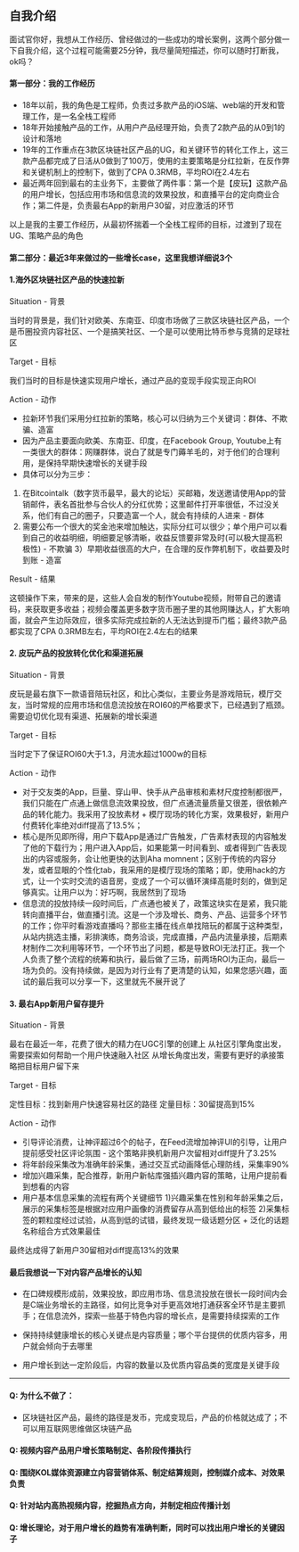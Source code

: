 ## 自我介绍

面试官你好，我想从工作经历、曾经做过的一些成功的增长案例，这两个部分做一下自我介绍，这个过程可能需要25分钟，我尽量简短描述，你可以随时打断我，ok吗？


#### 第一部分：我的工作经历

* 18年以前，我的角色是工程师，负责过多款产品的iOS端、web端的开发和管理工作，是一名全栈工程师
* 18年开始接触产品的工作，从用户产品经理开始，负责了2款产品的从0到1的设计和落地
* 19年的工作重点在3款区块链社区产品的UG，和关键环节的转化工作上，这三款产品都完成了日活从0做到了100万，使用的主要策略是分红拉新，在反作弊和关键机制上的控制下，做到了CPA 0.3RMB，平均ROI在2.4左右
* 最近两年回到最右的主业务下，主要做了两件事：第一个是【皮玩】这款产品的用户增长，包括应用市场和信息流的效果投放，和直播平台的定向商业合作；第二件是，负责最右App的新用户30留，对应激活的环节

以上是我的主要工作经历，从最初怀揣着一个全栈工程师的目标，过渡到了现在UG、策略产品的角色


#### 第二部分：最近3年来做过的一些增长case，这里我想详细说3个

#### 1.海外区块链社区产品的快速拉新

Situation - 背景

当时的背景是，我们针对欧美、东南亚、印度市场做了三款区块链社区产品，一个是币圈投资内容社区、一个是搞笑社区、一个是可以使用比特币参与竞猜的足球社区

Target - 目标

我们当时的目标是快速实现用户增长，通过产品的变现手段实现正向ROI

Action - 动作

* 拉新环节我们采用分红拉新的策略，核心可以归纳为三个关键词：群体、不欺骗、造富
* 因为产品主要面向欧美、东南亚、印度，在Facebook Group, Youtube上有一类很大的群体：网赚群体，说白了就是专门薅羊毛的，对于他们的合理利用，是保持早期快速增长的关键手段
* 具体可以分为三步： 

1) 在Bitcointalk（数字货币最早，最大的论坛）买邮箱，发送邀请使用App的营销邮件，表名首批参与合伙人的分红优势；这里邮件打开率很低，不过没关系，他们有自己的圈子，只要造富一个人，就会有持续的人进来 - 群体
3) 需要公布一个很大的奖金池来增加触达，实际分红可以很少；单个用户可以看到自己的收益明细，明细要足够清晰，收益反馈要非常及时(可以极大提高积极性) - 不欺骗
3）早期收益很高的大户，在合理的反作弊机制下，收益要及时到账 - 造富

Result - 结果

这顿操作下来，带来的是，这些人会自发的制作Youtube视频，附带自己的邀请码，来获取更多收益；视频会覆盖更多数字货币圈子里的其他网赚达人，扩大影响面，就会产生边际效应，很多实际完成拉新的人无法达到提币门槛；最终3款产品都实现了CPA 0.3RMB左右，平均ROI在2.4左右的结果

#### 2. 皮玩产品的投放转化优化和渠道拓展

Situation - 背景

皮玩是最右旗下一款语音陪玩社区，和比心类似，主要业务是游戏陪玩，模厅交友，当时常规的应用市场和信息流投放在ROI60的严格要求下，已经遇到了瓶颈。需要迫切优化现有渠道、拓展新的增长渠道

Target - 目标

当时定下了保证ROI60大于1.3，月流水超过1000w的目标

Action - 动作

* 对于交友类的App，巨量、穿山甲、快手从产品审核和素材尺度控制都很严，我们只能在广点通上做信息流效果投放，但广点通流量质量又很差，很依赖产品的转化能力。我采用了投放素材 + 模厅现场的转化方案，效果极好，新用户付费转化率绝对diff提高了13.5%；
* 核心是所见即所得，用户下载App是通过广告触发，广告素材表现的内容触发了他的下载行为；用户进入App后，如果能第一时间看到、或者得到广告表现出的内容或服务，会让他更快的达到Aha momnent；区别于传统的内容分发，或者显眼的个性化tab，我采用的是模厅现场的策略；即，使用hack的方式，让一个实时交流的语音房，变成了一个可以循环演绎高能时刻的，做到足够真实。让用户以为：好巧啊，我居然到了现场
* 信息流的投放持续一段时间后，广点通也被关了，政策这块实在是紧，我只能转向直播平台，做直播引流。这是一个涉及增长、商务、产品、运营多个环节的工作；你平时看游戏直播吗？那些主播在线点单找陪玩的都属于这种类型，从站内挑选主播，彩排演练，商务洽谈，完成直播，产品内流量承接，后期素材制作二次利用等环节，一个环节出了问题，都是导致ROI无法打正。我一个人负责了整个流程的统筹和执行，最后做了三场，前两场ROI为正向，最后一场为负的。没有持续做，是因为对行业有了更清楚的认知，如果您感兴趣，面试的最后我可以分享一下，这里就先不展开说了


#### 3. 最右App新用户留存提升

Situation - 背景

最右在最近一年，花费了很大的精力在UGC引擎的创建上
从社区引擎角度出发，需要探索如何帮助一个用户快速融入社区
从增长角度出发，需要有更好的承接策略把目标用户留下来

Target - 目标

定性目标：找到新用户快速容易社区的路径
定量目标：30留提高到15%

Action - 动作

* 引导评论消费，让神评超过6个的帖子，在Feed流增加神评UI的引导，让用户提前感受社区评论氛围 - 这个策略非换机新用户次留相对diff提升了3.25%
* 将年龄段采集改为准确年龄采集，通过交互式动画降低心理防线，采集率90%
* 增加兴趣采集，配合推荐，新用户新帖库强插兴趣内容的策略，让用户提前看到想看的内容
* 用户基本信息采集的流程有两个关键细节
1)兴趣采集在性别和年龄采集之后，展示的采集标签是根据对应用户画像的消费留存从高到低给出的标签
2)采集标签的颗粒度经过试验，从高到低的试错，最终发现一级话题分区 + 泛化的话题名称组合方式效果最佳

最终达成得了新用户30留相对diff提高13%的效果



#### 最后我想说一下对内容产品增长的认知

* 在口碑规模形成前，效果投放，即应用市场、信息流投放在很长一段时间内会是C端业务增长的主路径，如何比竞争对手更高效地打通获客全环节是主要抓手；在信息流外，探索一些基于特色内容的增长点，是需要持续探索的工作

* 保持持续健康增长的核心关键点是内容质量；哪个平台提供的优质内容多，用户就会倾向于去哪里

* 用户增长到达一定阶段后，内容的数量以及优质内容品类的宽度是关键手段







----



#### Q: 为什么不做了：

* 区块链社区产品，最终的路径是发币，完成变现后，产品的价格就达成了；不可以用互联网思维做区块链产品


#### Q: 视频内容产品用户增长策略制定、各阶段传播执行


#### Q: 围绕KOL媒体资源建立内容营销体系、制定结算规则，控制媒介成本、对效果负责



#### Q: 针对站内高热视频内容，挖掘热点方向，并制定相应传播计划



#### Q: 增长理论，对于用户增长的趋势有准确判断，同时可以找出用户增长的关键因子




















